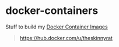 # docker-containers
Stuff to build my [Docker Container Images](https://hub.docker.com/u/theskinnyrat)
> https://hub.docker.com/u/theskinnyrat
